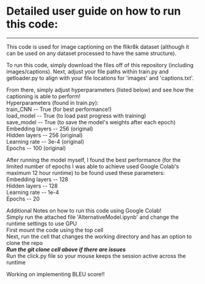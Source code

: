 # Detailed user guide on how to run this code:
-------------------------------------------------------------------------------------------------------------------------------------------------------------------------
This code is used for image captioning on the flikr8k dataset (although it can be used on any dataset processed to have the same structure).  

To run this code, simply download the files off of this repository (including images/captions). Next, adjust your file paths within train.py
and getloader.py to align with your file locations for 'images' and 'captions.txt'.  

From there, simply adjust hyperparameters (listed below) and see how the captioning is able to perform!  
Hyperparameters (found in train.py):  
train_CNN -- True (for best performance!)  
load_model -- True (to load past progress with training)  
save_model -- True (to save the model's weights after each epoch)  
Embedding layers -- 256 (original)  
Hidden layers -- 256 (original)  
Learning rate -- 3e-4 (original)  
Epochs -- 100 (original)  

After running the model myself, I found the best performance (for the limited number of epochs I was able to achieve used Google Colab's maximum 12 hour runtime)
to be found used these parameters:  
Embedding layers -- 128  
Hidden layers -- 128  
Learning rate -- 1e-4  
Epochs -- 20  

Additional Notes on how to run this code using Google Colab!  
Simply run the attached file 'AlternativeModel.ipynb' and change the runtime settings to use GPU  
First mount the code using the top cell  
Next, run the cell that changes the working directory and has an option to clone the repo  
***Run the git clone cell above if there are issues***  
Run the click.py file so your mouse keeps the session active across the runtime  

Working on implementing BLEU score!!

